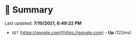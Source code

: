 # 📖 Summary
Last updated: **7/10/2021, 6:49:22 PM**

- `GET` [https://google.com](https://google.com) - **Up** (122ms)
